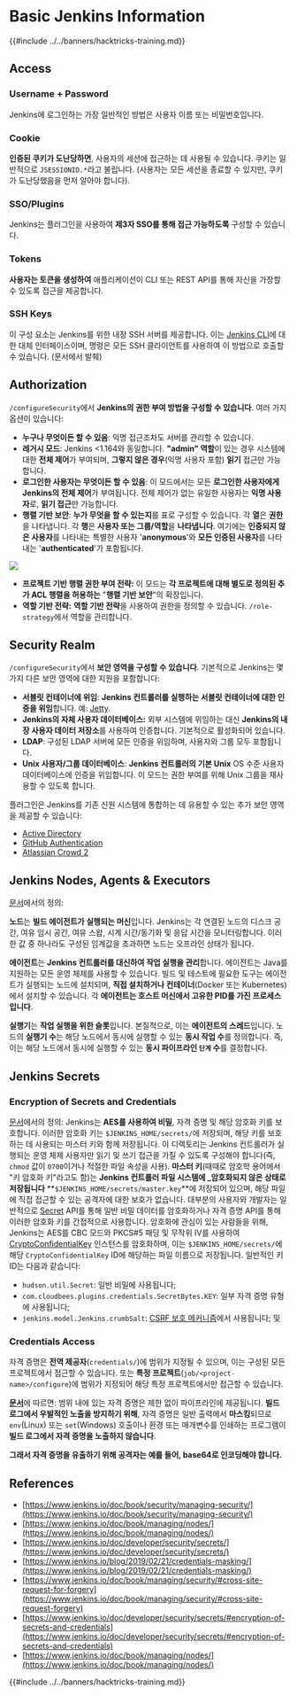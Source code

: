 # Basic Jenkins Information

{{#include ../../banners/hacktricks-training.md}}

## Access

### Username + Password

Jenkins에 로그인하는 가장 일반적인 방법은 사용자 이름 또는 비밀번호입니다.

### Cookie

**인증된 쿠키가 도난당하면**, 사용자의 세션에 접근하는 데 사용될 수 있습니다. 쿠키는 일반적으로 `JSESSIONID.*`라고 불립니다. (사용자는 모든 세션을 종료할 수 있지만, 쿠키가 도난당했음을 먼저 알아야 합니다).

### SSO/Plugins

Jenkins는 플러그인을 사용하여 **제3자 SSO를 통해 접근 가능하도록** 구성할 수 있습니다.

### Tokens

**사용자는 토큰을 생성하여** 애플리케이션이 CLI 또는 REST API를 통해 자신을 가장할 수 있도록 접근을 제공합니다.

### SSH Keys

이 구성 요소는 Jenkins를 위한 내장 SSH 서버를 제공합니다. 이는 [Jenkins CLI](https://www.jenkins.io/doc/book/managing/cli/)에 대한 대체 인터페이스이며, 명령은 모든 SSH 클라이언트를 사용하여 이 방법으로 호출할 수 있습니다. (문서에서 발췌)

## Authorization

`/configureSecurity`에서 **Jenkins의 권한 부여 방법을 구성할 수 있습니다**. 여러 가지 옵션이 있습니다:

- **누구나 무엇이든 할 수 있음**: 익명 접근조차도 서버를 관리할 수 있습니다.
- **레거시 모드**: Jenkins <1.164와 동일합니다. **"admin" 역할**이 있는 경우 시스템에 대한 **전체 제어**가 부여되며, **그렇지 않은 경우**(익명 사용자 포함) **읽기** 접근만 가능합니다.
- **로그인한 사용자는 무엇이든 할 수 있음**: 이 모드에서는 모든 **로그인한 사용자에게 Jenkins의 전체 제어**가 부여됩니다. 전체 제어가 없는 유일한 사용자는 **익명 사용자**로, **읽기 접근**만 가능합니다.
- **행렬 기반 보안**: **누가 무엇을 할 수 있는지**를 표로 구성할 수 있습니다. 각 **열**은 **권한**을 나타냅니다. 각 **행**은 **사용자 또는 그룹/역할**을 **나타냅니다**. 여기에는 **인증되지 않은 사용자**를 나타내는 특별한 사용자 '**anonymous**'와 **모든 인증된 사용자**를 나타내는 '**authenticated**'가 포함됩니다.

![](<../../images/image (149).png>)

- **프로젝트 기반 행렬 권한 부여 전략:** 이 모드는 **각 프로젝트에 대해 별도로 정의된 추가 ACL 행렬을 허용하는** "**행렬 기반 보안**"의 확장입니다.
- **역할 기반 전략:** **역할 기반 전략**을 사용하여 권한을 정의할 수 있습니다. `/role-strategy`에서 역할을 관리합니다.

## **Security Realm**

`/configureSecurity`에서 **보안 영역을 구성할 수 있습니다**. 기본적으로 Jenkins는 몇 가지 다른 보안 영역에 대한 지원을 포함합니다:

- **서블릿 컨테이너에 위임**: **Jenkins 컨트롤러를 실행하는 서블릿 컨테이너에 대한 인증을 위임**합니다. 예: [Jetty](https://www.eclipse.org/jetty/).
- **Jenkins의 자체 사용자 데이터베이스:** 외부 시스템에 위임하는 대신 **Jenkins의 내장 사용자 데이터 저장소**를 사용하여 인증합니다. 기본적으로 활성화되어 있습니다.
- **LDAP**: 구성된 LDAP 서버에 모든 인증을 위임하며, 사용자와 그룹 모두 포함됩니다.
- **Unix 사용자/그룹 데이터베이스**: **Jenkins 컨트롤러의 기본 Unix** OS 수준 사용자 데이터베이스에 인증을 위임합니다. 이 모드는 권한 부여를 위해 Unix 그룹을 재사용할 수 있도록 합니다.

플러그인은 Jenkins를 기존 신원 시스템에 통합하는 데 유용할 수 있는 추가 보안 영역을 제공할 수 있습니다:

- [Active Directory](https://plugins.jenkins.io/active-directory)
- [GitHub Authentication](https://plugins.jenkins.io/github-oauth)
- [Atlassian Crowd 2](https://plugins.jenkins.io/crowd2)

## Jenkins Nodes, Agents & Executors

[문서](https://www.jenkins.io/doc/book/managing/nodes/)에서의 정의:

**노드**는 **빌드 에이전트가 실행되는 머신**입니다. Jenkins는 각 연결된 노드의 디스크 공간, 여유 임시 공간, 여유 스왑, 시계 시간/동기화 및 응답 시간을 모니터링합니다. 이러한 값 중 하나라도 구성된 임계값을 초과하면 노드는 오프라인 상태가 됩니다.

**에이전트**는 **Jenkins 컨트롤러를 대신하여 작업 실행을 관리**합니다. 에이전트는 Java를 지원하는 모든 운영 체제를 사용할 수 있습니다. 빌드 및 테스트에 필요한 도구는 에이전트가 실행되는 노드에 설치되며, **직접 설치하거나 컨테이너**(Docker 또는 Kubernetes)에서 설치할 수 있습니다. 각 **에이전트는 호스트 머신에서 고유한 PID를 가진 프로세스입니다**.

**실행기**는 **작업 실행을 위한 슬롯**입니다. 본질적으로, 이는 **에이전트의 스레드**입니다. 노드의 **실행기 수**는 해당 노드에서 동시에 실행할 수 있는 **동시 작업 수**를 정의합니다. 즉, 이는 해당 노드에서 동시에 실행할 수 있는 **동시 파이프라인 `단계` 수**를 결정합니다.

## Jenkins Secrets

### Encryption of Secrets and Credentials

[문서](https://www.jenkins.io/doc/developer/security/secrets/#encryption-of-secrets-and-credentials)에서의 정의: Jenkins는 **AES를 사용하여 비밀**, 자격 증명 및 해당 암호화 키를 보호합니다. 이러한 암호화 키는 `$JENKINS_HOME/secrets/`에 저장되며, 해당 키를 보호하는 데 사용되는 마스터 키와 함께 저장됩니다. 이 디렉토리는 Jenkins 컨트롤러가 실행되는 운영 체제 사용자만 읽기 및 쓰기 접근을 가질 수 있도록 구성해야 합니다(즉, `chmod` 값이 `0700`이거나 적절한 파일 속성을 사용). **마스터 키**(때때로 암호학 용어에서 "키 암호화 키"라고도 함)는 **Jenkins 컨트롤러 파일 시스템에 \_암호화되지 않은 상태로 저장됩니다** **`$JENKINS_HOME/secrets/master.key`**에 저장되어 있으며, 해당 파일에 직접 접근할 수 있는 공격자에 대한 보호가 없습니다. 대부분의 사용자와 개발자는 일반적으로 [Secret](https://javadoc.jenkins.io/byShortName/Secret) API를 통해 일반 비밀 데이터를 암호화하거나 자격 증명 API를 통해 이러한 암호화 키를 간접적으로 사용합니다. 암호화에 관심이 있는 사람들을 위해, Jenkins는 AES를 CBC 모드와 PKCS#5 패딩 및 무작위 IV를 사용하여 [CryptoConfidentialKey](https://javadoc.jenkins.io/byShortName/CryptoConfidentialKey) 인스턴스를 암호화하며, 이는 `$JENKINS_HOME/secrets/`에 해당 `CryptoConfidentialKey` ID에 해당하는 파일 이름으로 저장됩니다. 일반적인 키 ID는 다음과 같습니다:

- `hudson.util.Secret`: 일반 비밀에 사용됩니다;
- `com.cloudbees.plugins.credentials.SecretBytes.KEY`: 일부 자격 증명 유형에 사용됩니다;
- `jenkins.model.Jenkins.crumbSalt`: [CSRF 보호 메커니즘](https://www.jenkins.io/doc/book/managing/security/#cross-site-request-forgery)에서 사용됩니다; 및

### Credentials Access

자격 증명은 **전역 제공자**(`credentials/`)에 범위가 지정될 수 있으며, 이는 구성된 모든 프로젝트에서 접근할 수 있습니다. 또는 **특정 프로젝트**(`job/<project-name>/configure`)에 범위가 지정되어 해당 특정 프로젝트에서만 접근할 수 있습니다.

[**문서**](https://www.jenkins.io/blog/2019/02/21/credentials-masking/)에 따르면: 범위 내에 있는 자격 증명은 제한 없이 파이프라인에 제공됩니다. **빌드 로그에서 우발적인 노출을 방지하기 위해**, 자격 증명은 일반 출력에서 **마스킹**되므로 `env`(Linux) 또는 `set`(Windows) 호출이나 환경 또는 매개변수를 인쇄하는 프로그램이 **빌드 로그에서 자격 증명을 노출하지 않습니다**.

**그래서 자격 증명을 유출하기 위해 공격자는 예를 들어, base64로 인코딩해야 합니다.**

## References

- [https://www.jenkins.io/doc/book/security/managing-security/](https://www.jenkins.io/doc/book/security/managing-security/)
- [https://www.jenkins.io/doc/book/managing/nodes/](https://www.jenkins.io/doc/book/managing/nodes/)
- [https://www.jenkins.io/doc/developer/security/secrets/](https://www.jenkins.io/doc/developer/security/secrets/)
- [https://www.jenkins.io/blog/2019/02/21/credentials-masking/](https://www.jenkins.io/blog/2019/02/21/credentials-masking/)
- [https://www.jenkins.io/doc/book/managing/security/#cross-site-request-for-forgery](https://www.jenkins.io/doc/book/managing/security/#cross-site-request-forgery)
- [https://www.jenkins.io/doc/developer/security/secrets/#encryption-of-secrets-and-credentials](https://www.jenkins.io/doc/developer/security/secrets/#encryption-of-secrets-and-credentials)
- [https://www.jenkins.io/doc/book/managing/nodes/](https://www.jenkins.io/doc/book/managing/nodes/)

{{#include ../../banners/hacktricks-training.md}}
